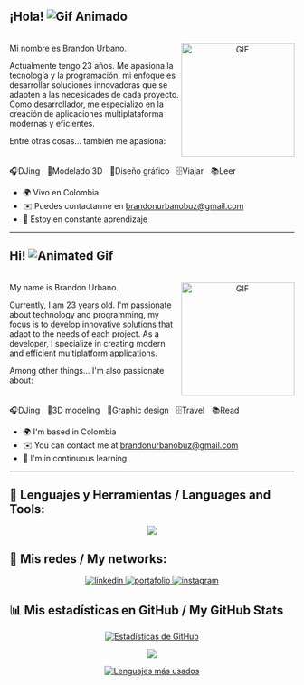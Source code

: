 ## ¡Hola! <img src="https://user-images.githubusercontent.com/18350557/176309783-0785949b-9127-417c-8b55-ab5a4333674e.gif" alt="Gif Animado">  
<br/>  
Mi nombre es Brandon Urbano.  
<a target="_blank" align="center">  
  <img alt="GIF" height="200" width="200" align="right" src="https://i.pinimg.com/originals/6c/fd/4d/6cfd4daa9554935b8ca93ae947fe6d52.gif">  
</a>  

Actualmente tengo 23 años. Me apasiona la tecnología y la programación, mi enfoque es desarrollar soluciones innovadoras que se adapten a las necesidades de cada proyecto. Como desarrollador, me especializo en la creación de aplicaciones multiplataforma modernas y eficientes.  

Entre otras cosas... también me apasiona:  
<br/>  
🎧DJingㅤ🤖Modelado 3Dㅤ🎨Diseño gráficoㅤ🗄Viajarㅤ📚Leer  

* 🌍  Vivo en Colombia  
* ✉️  Puedes contactarme en [brandonurbanobuz@gmail.com](mailto:brandonurbanobuz@gmail.com)  
* 🧠  Estoy en constante aprendizaje 

-----------------

## Hi! <img src="https://user-images.githubusercontent.com/18350557/176309783-0785949b-9127-417c-8b55-ab5a4333674e.gif" alt="Animated Gif">  
<br/>  
My name is Brandon Urbano.  
<a target="_blank" align="center">  
  <img alt="GIF" height="200" width="200" align="right" src="https://i.pinimg.com/originals/6c/fd/4d/6cfd4daa9554935b8ca93ae947fe6d52.gif">  
</a>  

Currently, I am 23 years old. I'm passionate about technology and programming, my focus is to develop innovative solutions that adapt to the needs of each project. As a developer, I specialize in creating modern and efficient multiplatform applications.  

Among other things... I'm also passionate about:  
<br/>  
🎧DJingㅤ🤖3D modelingㅤ🎨Graphic designㅤ🗄Travelㅤ📚Read  

* 🌍  I'm based in Colombia  
* ✉️  You can contact me at [brandonurbanobuz@gmail.com](mailto:brandonurbanobuz@gmail.com)  
* 🧠  I'm in continuous learning 

-----------------

## 📝 Lenguajes y Herramientas / Languages and Tools:
<p align="center">  
  <a href="https://skillicons.dev">  
    <img src="https://skillicons.dev/icons?i=html,css,js,py,react,django,mysql,postgres,vscode" />  
  </a>  
</p>  

## 📲 Mis redes / My networks:
<p align="center">  
  <a href="https://linkedin.com/in/brandonurbano-dev" target="_blank">  
    <img src="https://skillicons.dev/icons?i=linkedin" alt="linkedin" />  
  </a>  
  <a href="https://dev-mit.com" target="_blank">  
    <img src="https://skillicons.dev/icons?i=htmx" alt="portafolio" />  
  </a>  
  <a href="https://instagram.com/zwart_mit" target="_blank">  
    <img src="https://skillicons.dev/icons?i=instagram" alt="instagram" />  
  </a>  
</p>  

## 📊 Mis estadísticas en GitHub / My GitHub Stats
<div align='center'>  

<a href="http://www.github.com/zwartmit"><img src="https://github-readme-stats.vercel.app/api?username=zwartmit&show_icons=true&hide=&count_private=true&title_color=f97316&text_color=a855f7&icon_color=ef4444&bg_color=0f172a&hide_border=true&show_icons=true" alt="Estadísticas de GitHub" /></a>  

<a href="http://www.github.com/zwartmit"><img src="https://github-readme-streak-stats.herokuapp.com/?user=zwartmit&stroke=a855f7&background=0f172a&ring=f97316&fire=f97316&currStreakNum=a855f7&currStreakLabel=f97316&sideNums=a855f7&sideLabels=a855f7&dates=a855f7&hide_border=true" /></a>  

<a href="https://github.com/zwartmit" align="left"><img src="https://github-readme-stats.vercel.app/api/top-langs/?username=zwartmit&langs_count=10&title_color=f97316&text_color=a855f7&icon_color=ef4444&bg_color=0f172a&hide_border=true&locale=en&custom_title=Top%20%Languages" alt="Lenguajes más usados" /></a>  
</div>
